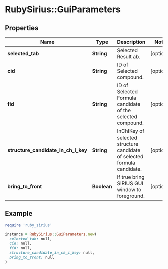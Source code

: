 # RubySirius::GuiParameters

## Properties

| Name | Type | Description | Notes |
| ---- | ---- | ----------- | ----- |
| **selected_tab** | **String** | Selected Result ab. | [optional] |
| **cid** | **String** | ID of Selected compound. | [optional] |
| **fid** | **String** | ID of Selected Formula candidate of the selected compound. | [optional] |
| **structure_candidate_in_ch_i_key** | **String** | InChIKey of selected structure candidate of selected formula candidate. | [optional] |
| **bring_to_front** | **Boolean** | If true bring SIRIUS GUI window to foreground. | [optional] |

## Example

```ruby
require 'ruby_sirius'

instance = RubySirius::GuiParameters.new(
  selected_tab: null,
  cid: null,
  fid: null,
  structure_candidate_in_ch_i_key: null,
  bring_to_front: null
)
```


